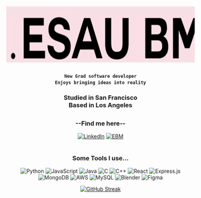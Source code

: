 <h1 align="center">
 
<img src="https://github.com/Esau4119/Esau4119/blob/main/ebmGif.gif" alt="ebmGif" width="700" height="150">

  </h1>
<h4 align="center">
 
 **`New Grad software developer`**<br>
 **`Enjoys bringing ideas into reality`**<br>
 
 </h4>
<h3 align="center">
 

 Studied in San Francisco<br>Based in Los Angeles
</h3>

## 

<h3 align="center">--Find me here--</h3>
<div align="center">

[![LinkedIn](https://img.shields.io/badge/LinkedIn-000000.svg?logo=linkedin&logoColor=FAE0E3)](https://linkedin.com/in/esaubm) [![EBM](https://img.shields.io/badge/EBM-Portfolio-000?labelColor=FAE0E3&style=flat)](https://ebmscrypt.com/)


</div>

#
<h3 align="center">Some Tools I use...</h3>

<div align="center">
 
![Python](https://img.shields.io/badge/python-000000?style=flat&logo=python&logoColor=FAE0E3 ) 
![JavaScript](https://img.shields.io/badge/javascript-000000.svg?style=flat&logo=javascript&logoColor=FAE0E3 ) 
![Java](https://img.shields.io/badge/java-000000.svg?style=flat&logo=openjdk&logoColor=FAE0E3 ) 
![C](https://img.shields.io/badge/c-000000.svg?style=flat&logo=c&logoColor=FAE0E3 ) 
![C++](https://img.shields.io/badge/c++-000000.svg?style=flat&logo=c%2B%2B&logoColor=FAE0E3 ) 
![React](https://img.shields.io/badge/react-000000.svg?style=flat&logo=react&logoColor=FAE0E3 ) 
![Express.js](https://img.shields.io/badge/express.js-000000.svg?style=flat&logo=express&logoColor=FAE0E3 ) 
![MongoDB](https://img.shields.io/badge/MongoDB-000000.svg?style=flat&logo=mongodb&logoColor=FAE0E3 ) 
![AWS](https://img.shields.io/badge/AWS-000000.svg?style=flat&logo=amazon-aws&logoColor=FAE0E3 ) 
![MySQL](https://img.shields.io/badge/mysql-000000.svg?style=flat&logo=mysql&logoColor=FAE0E3 ) 
![Blender](https://img.shields.io/badge/blender-000000.svg?style=flat&logo=blender&logoColor=FAE0E3 ) 
![Figma](https://img.shields.io/badge/figma-000000.svg?style=flat&logo=figma&logoColor=FAE0E3 )
</div>

<div align="center">
  
[![GitHub Streak](https://streak-stats.demolab.com?user=Esau4119&theme=dark&hide_border=true&date_format=M%20j%5B%2C%20Y%5D&background=000000&ring=FAE0E3&fire=FAE0E3&currStreakNum=FAE0E3&currStreakLabel=FAE0E3&dates=D6C6E1&sideNums=FAE0E3&sideLabels=FAE0E3)](https://git.io/streak-stats)

</div>


<!-- Proudly created with GPRM ( https://gprm.itsvg.in ) -->

